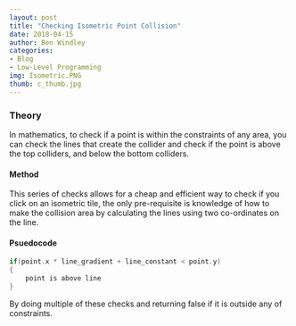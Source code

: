 ```yaml
---
layout: post
title: "Checking Isometric Point Collision"
date: 2018-04-15
author: Ben Windley
categories:
- Blog
- Low-Level Programming
img: Isometric.PNG
thumb: c_thumb.jpg
---
```


### Theory

In mathematics, to check if a point is within the constraints of any area, you can check the lines that create the collider and check if the point is above the top colliders, and below the bottom colliders. 

#### Method

This series of checks allows for a cheap and efficient way to check if you click on an isometric tile, the only pre-requisite is knowledge of how to make the collision area by calculating the lines using two co-ordinates on the line.

#### Psuedocode

```C++
if(point.x * line_gradient + line_constant < point.y)
{
    point is above line
}
```
By doing multiple of these checks and returning false if it is outside any of constraints.